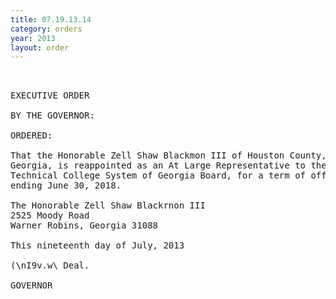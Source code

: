 ```yaml
---
title: 07.19.13.14
category: orders
year: 2013
layout: order
---
```


<pre> 

EXECUTIVE ORDER

BY THE GOVERNOR:

ORDERED:

That the Honorable Zell Shaw Blackmon III of Houston County,
Georgia, is reappointed as an At Large Representative to the
Technical College System of Georgia Board, for a term of office
ending June 30, 2018.

The Honorable Zell Shaw Blackrnon III
2525 Moody Road
Warner Robins, Georgia 31088

This nineteenth day of July, 2013

(\nI9v.w\ Deal.

GOVERNOR

</pre>
